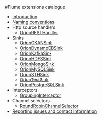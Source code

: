 #Flume extensions catalogue

* [Introduction](./introduction.md)
* [Naming conventions](./naming_conventions.md)
* Http source handlers
    * [OrionRESTHandler](./orion_rest_handler.md)
* Sinks
    * [OrionCKANSink](./orion_ckan_sink.md)
    * [OrionDynamoDBSink](./orion_dynamodb_sink.md)
    * [OrionKafkaSink](./orion_kafka_sink.md)
    * [OrionHDFSSink](./orion_hdfs_sink.md)
    * [OrionMongoSink](./orion_mongo_sink.md)
    * [OrionMySQLSink](./orion_mysql_sink.md)
    * [OrionSTHSink](./orion_sth_sink.md)
    * [OrionTestSink](./orion_test_sink.md)
    * [OrionPostgreSQLSink](./orion_postgresql_sink.md)
* Interceptors
    * [GroupingInterceptor](./grouping_interceptor.md)
* Channel selectors
    * [RoundRobinChannelSelector](./round_robin_channel_selector.md)
* [Reporting issues and contact information](./issues_and_contact.md)
